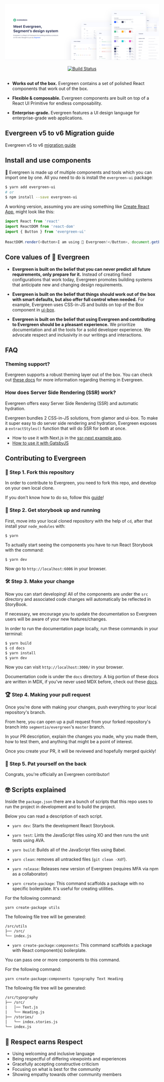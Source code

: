 <div align="center">
  <a href="https://evergreen.segment.com/">
    <img src="https://raw.githubusercontent.com/segmentio/evergreen/master/evergreen-github-hero.png" alt="Evergreen, A Design System for the Web. Evergreen is a React UI Framework for building ambitious products on the web. Brought to you by Segment.">
	<br>
  <br>
  <a href="https://circleci.com/gh/segmentio/evergreen/tree/master">
    <img src="https://circleci.com/gh/segmentio/evergreen.svg?style=svg" alt="Build Status">
  </a>
	<br>
  <br>
</div>

- **Works out of the box.** Evergreen contains a set of polished React components that work out of the box.

- **Flexible & composable.** Evergreen components are built on top of a React UI Primitive for endless composability.

- **Enterprise-grade.** Evergreen features a UI design language for enterprise-grade web applications.



## Evergreen v5 to v6 Migration guide

Evergreen v5 to v6 [migration guide](https://evergreen.segment.com/introduction/v6-migration-guide)

## Install and use components

🌲 Evergreen is made up of multiple components and tools which you can import one by one. All you need to do is install the `evergreen-ui` package:

```sh
$ yarn add evergreen-ui
# or
$ npm install --save evergreen-ui
```

A working version, assuming you are using something like [Create React App](https://github.com/facebookincubator/create-react-app), might look like this:

```js
import React from 'react'
import ReactDOM from 'react-dom'
import { Button } from 'evergreen-ui'

ReactDOM.render(<Button>I am using 🌲 Evergreen!</Button>, document.getElementById('root'))
```

## Core values of 🌲 Evergreen

- **Evergreen is built on the belief that you can never predict all future requirements,
  only prepare for it.** Instead of creating fixed configurations that work today, Evergreen promotes building systems that anticipate new and changing design requirements.

- **Evergreen is built on the belief that things should work out of the box with smart defaults, but also offer full control when needed.** For example, Evergreen uses CSS-in-JS and builds on top of the Box component in [ui-box](https://github.com/segmentio/ui-box).

- **Evergreen is built on the belief that using Evergreen and contributing to Evergreen should be a pleasant experience.** We prioritize documentation and all the tools for a solid developer experience. We advocate respect and inclusivity in our writings and interactions.

## FAQ

### Theming support?

Evergreen supports a robust theming layer out of the box. You can check out [these docs](https://evergreen.segment.com/introduction/theming) for more information regarding theming in Evergreen.

### How does Server Side Rendering (SSR) work?

Evergreen offers easy Server Side Rendering (SSR) and automatic hydration.

Evergreen bundles 2 CSS-in-JS solutions, from glamor and ui-box. To make it super easy to do server side rendering and hydration, Evergreen exposes a `extractStyles()` function that will do SSR for both at once.

- How to use it with Next.js in the [ssr-next example app](examples/ssr-next).
- [How to use it with GatsbyJS](https://github.com/segmentio/evergreen/issues/154)

## Contributing to Evergreen

### 🍴 Step 1. Fork this repository

In order to contribute to Evergreen, you need to fork this repo, and develop on your own local clone.

If you don't know how to do so, follow this [guide](https://help.github.com/en/github/getting-started-with-github/fork-a-repo)!

### 📖 Step 2. Get storybook up and running

First, move into your local cloned repository with the help of `cd`, after that install your `node_modules` with:

```
$ yarn
```

To actually start seeing the components you have to run React Storybook with the command:

```
$ yarn dev
```

Now go to `http://localhost:6006` in your browser.

### 🛠 Step 3. Make your change

Now you can start developing! All of the components are under the `src` directory and associated code changes will automatically be reflected in StoryBook.

If necessary, we encourage you to update the documentation so Evergreen users will be aware of your new features/changes.

In order to run the documentation page locally, run these commands in your terminal:

```
$ yarn build
$ cd docs
$ yarn install
$ yarn dev
```

Now you can visit `http://localhost:3000/` in your browser.

Documentation code is under the `docs` directory. A big portion of these docs are written in MDX, if you've never used MDX before, check out these [docs](https://mdxjs.com/getting-started).

### 🏆 Step 4. Making your pull request

Once you're done with making your changes, push everything to your local repository's branch.

From here, you can open up a pull request from your forked repository's branch into `segmentio/evergreen`'s `master` branch.

In your PR description, explain the changes you made, why you made them, how to test them, and anything that might be a point of interest.

Once you create your PR, it will be reviewed and hopefully merged quickly!

### 🥂 Step 5. Pat yourself on the back

Congrats, you're officially an Evergreen contributor!

## 🤓 Scripts explained

Inside the `package.json` there are a bunch of scripts that this repo uses
to run the project in development and to build the project.

Below you can read a description of each script.

- `yarn dev`: Starts the development React Storybook.

- `yarn test`: Lints the JavaScript files using XO and then runs the unit tests using AVA.

- `yarn build`: Builds all of the JavaScript files using Babel.

- `yarn clean`: removes all untracked files (`git clean -Xdf`).

- `yarn release`: Releases new version of Evergreen (requires MFA via npm as a collaborator)

- `yarn create-package`: This command scaffolds a package with no specific boilerplate. It's useful for creating utilities.

For the following command:

```
yarn create-package utils
```

The following file tree will be generated:

```
/src/utils
├── /src/
└── index.js
```

- `yarn create-package:components`: This command scaffolds a package with React component(s) boilerplate.

You can pass one or more components to this command.

For the following command:

```
yarn create-package:components typography Text Heading
```

The following file tree will be generated:

```
/src/typography
├── /src/
|   │── Text.js
|   └── Heading.js
├── /stories/
│   └── index.stories.js
└── index.js
```


## 👏 Respect earns Respect



- Using welcoming and inclusive language
- Being respectful of differing viewpoints and experiences
- Gracefully accepting constructive criticism
- Focusing on what is best for the community
- Showing empathy towards other community members


